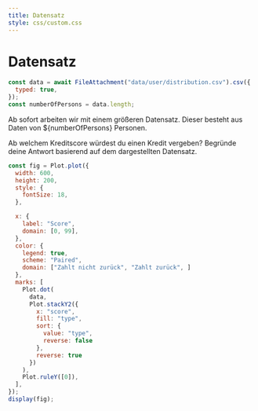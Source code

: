 ```yaml
---
title: Datensatz
style: css/custom.css
---
```


# Datensatz

```js
const data = await FileAttachment("data/user/distribution.csv").csv({
  typed: true,
});
const numberOfPersons = data.length;
```

Ab sofort arbeiten wir mit einem größeren Datensatz. Dieser besteht aus Daten von ${numberOfPersons} Personen.

<div class="tip" label="Aufgabe">
Ab welchem Kreditscore würdest du einen Kredit vergeben? 
Begründe deine Antwort basierend auf dem dargestellten Datensatz.
</div>

```js
const fig = Plot.plot({
  width: 600,
  height: 200,
  style: {
    fontSize: 18,
  },

  x: {
    label: "Score", 
    domain: [0, 99],
  },
  color: {
    legend: true,
    scheme: "Paired",
    domain: ["Zahlt nicht zurück", "Zahlt zurück", ]
  },
  marks: [
    Plot.dot(
      data,
      Plot.stackY2({
        x: "score",
        fill: "type",
        sort: {
          value: "type", 
          reverse: false 
        },
        reverse: true
      })
    ),
    Plot.ruleY([0]),
  ],
});
display(fig);
